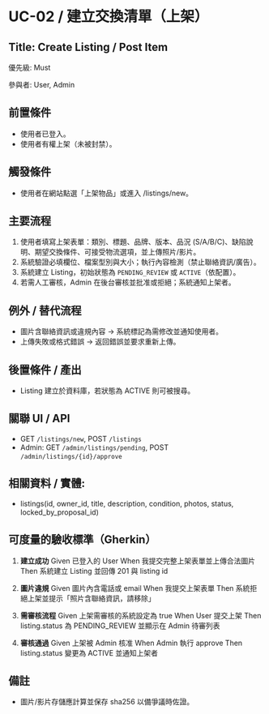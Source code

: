 UC-02 / 建立交換清單（上架）
========
Title: Create Listing / Post Item
--------

優先級: Must

參與者: User, Admin

## 前置條件
- 使用者已登入。
- 使用者有權上架（未被封禁）。

## 觸發條件
- 使用者在網站點選「上架物品」或進入 /listings/new。

## 主要流程
1. 使用者填寫上架表單：類別、標題、品牌、版本、品況 (S/A/B/C)、缺陷說明、期望交換條件、可接受物流選項，並上傳照片/影片。
2. 系統驗證必填欄位、檔案型別與大小；執行內容檢測（禁止聯絡資訊/廣告）。
3. 系統建立 Listing，初始狀態為 `PENDING_REVIEW` 或 `ACTIVE`（依配置）。
4. 若需人工審核，Admin 在後台審核並批准或拒絕；系統通知上架者。

## 例外 / 替代流程
- 圖片含聯絡資訊或違規內容 → 系統標記為需修改並通知使用者。
- 上傳失敗或格式錯誤 → 返回錯誤並要求重新上傳。

## 後置條件 / 產出
- Listing 建立於資料庫，若狀態為 ACTIVE 則可被搜尋。

## 關聯 UI / API
- GET `/listings/new`, POST `/listings`
- Admin: GET `/admin/listings/pending`, POST `/admin/listings/{id}/approve`

## 相關資料 / 實體:
- listings(id, owner_id, title, description, condition, photos, status, locked_by_proposal_id)

## 可度量的驗收標準（Gherkin）
1. **建立成功**
   Given 已登入的 User
   When 我提交完整上架表單並上傳合法圖片
   Then 系統建立 Listing 並回傳 201 與 listing id

2. **圖片違規**
   Given 圖片內含電話或 email
   When 我提交上架表單
   Then 系統拒絕上架並提示「照片含聯絡資訊，請移除」

3. **需審核流程**
   Given 上架需審核的系統設定為 true
   When User 提交上架
   Then listing.status 為 PENDING_REVIEW 並顯示在 Admin 待審列表

4. **審核通過**
   Given 上架被 Admin 核准
   When Admin 執行 approve
   Then listing.status 變更為 ACTIVE 並通知上架者

## 備註
- 圖片/影片存儲應計算並保存 sha256 以備爭議時佐證。
